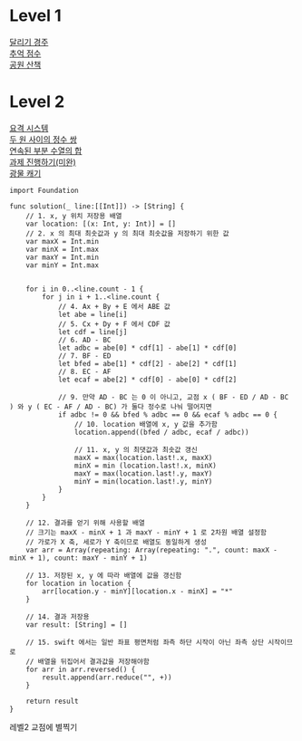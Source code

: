 # Level 1
[달리기 경주](https://github.com/ww5702/Coding_Test/tree/main/%ED%94%84%EB%A1%9C%EA%B7%B8%EB%9E%98%EB%A8%B8%EC%8A%A4/Level%201/%EB%8B%AC%EB%A6%AC%EA%B8%B0%20%EA%B2%BD%EC%A3%BC)   
[추억 점수](https://github.com/ww5702/Coding_Test/tree/main/%ED%94%84%EB%A1%9C%EA%B7%B8%EB%9E%98%EB%A8%B8%EC%8A%A4/Level%201/%EC%B6%94%EC%96%B5%20%EC%A0%90%EC%88%98)   
[공원 산책](https://github.com/ww5702/Coding_Test/tree/main/%ED%94%84%EB%A1%9C%EA%B7%B8%EB%9E%98%EB%A8%B8%EC%8A%A4/Level%201/%EA%B3%B5%EC%9B%90%20%EC%82%B0%EC%B1%85)   


# Level 2
[요격 시스템](https://github.com/ww5702/Coding_Test/tree/main/%ED%94%84%EB%A1%9C%EA%B7%B8%EB%9E%98%EB%A8%B8%EC%8A%A4/Level%202/%EC%9A%94%EA%B2%A9%EC%8B%9C%EC%8A%A4%ED%85%9C)   
[두 원 사이의 정수 쌍](https://github.com/ww5702/Coding_Test/tree/main/%ED%94%84%EB%A1%9C%EA%B7%B8%EB%9E%98%EB%A8%B8%EC%8A%A4/Level%202/%EB%91%90%20%EC%9B%90%20%EC%82%AC%EC%9D%B4%EC%9D%98%20%EC%8C%8D)   
[연속된 부분 수열의 합](https://github.com/ww5702/Coding_Test/tree/main/%ED%94%84%EB%A1%9C%EA%B7%B8%EB%9E%98%EB%A8%B8%EC%8A%A4/Level%202/%EC%97%B0%EC%86%8D%EB%90%9C%20%EB%B6%80%EB%B6%84%20%EC%88%98%EC%97%B4%EC%9D%98%20%ED%95%A9)   
[과제 진행하기(미완)](https://github.com/ww5702/Coding_Test/tree/main/%ED%94%84%EB%A1%9C%EA%B7%B8%EB%9E%98%EB%A8%B8%EC%8A%A4/Level%202/%EA%B3%BC%EC%A0%9C%20%EC%A7%84%ED%96%89%ED%95%98%EA%B8%B0)   
[광물 캐기](https://github.com/ww5702/Coding_Test/tree/main/%ED%94%84%EB%A1%9C%EA%B7%B8%EB%9E%98%EB%A8%B8%EC%8A%A4/Level%202/%EA%B4%91%EB%AC%BC%20%EC%BA%90%EA%B8%B0)   
   

```
import Foundation

func solution(_ line:[[Int]]) -> [String] {
    // 1. x, y 위치 저장용 배열
    var location: [(x: Int, y: Int)] = []
    // 2. x 의 최대 최솟값과 y 의 최대 최솟값을 저장하기 위한 값
    var maxX = Int.min
    var minX = Int.max
    var maxY = Int.min
    var minY = Int.max

    
    for i in 0..<line.count - 1 {
        for j in i + 1..<line.count {
            // 4. Ax + By + E 에서 ABE 값
            let abe = line[i]
            // 5. Cx + Dy + F 에서 CDF 값
            let cdf = line[j]
            // 6. AD - BC
            let adbc = abe[0] * cdf[1] - abe[1] * cdf[0]
            // 7. BF - ED
            let bfed = abe[1] * cdf[2] - abe[2] * cdf[1]
            // 8. EC - AF
            let ecaf = abe[2] * cdf[0] - abe[0] * cdf[2]

            // 9. 만약 AD - BC 는 0 이 아니고, 교점 x ( BF - ED / AD - BC ) 와 y ( EC - AF / AD - BC) 가 둘다 정수로 나눠 떨어지면
            if adbc != 0 && bfed % adbc == 0 && ecaf % adbc == 0 {
                // 10. location 배열에 x, y 값을 추가함
                location.append((bfed / adbc, ecaf / adbc))

                // 11. x, y 의 최댓값과 최솟값 갱신
                maxX = max(location.last!.x, maxX)
                minX = min (location.last!.x, minX)
                maxY = max(location.last!.y, maxY)
                minY = min(location.last!.y, minY)
            }
        }
    }
    
    // 12. 결과를 얻기 위해 사용할 배열
    // 크기는 maxX - minX + 1 과 maxY - minY + 1 로 2차원 배열 설정함
    // 가로가 X 축, 세로가 Y 축이므로 배열도 동일하게 생성
    var arr = Array(repeating: Array(repeating: ".", count: maxX - minX + 1), count: maxY - minY + 1)

    // 13. 저장된 x, y 에 따라 배열에 값을 갱신함
    for location in location {
        arr[location.y - minY][location.x - minX] = "*"
    }

    // 14. 결과 저장용
    var result: [String] = []

    // 15. swift 에서는 일반 좌표 평면처럼 좌측 하단 시작이 아닌 좌측 상단 시작이므로
    // 배열을 뒤집어서 결과값을 저장해야함
    for arr in arr.reversed() {
        result.append(arr.reduce("", +))
    }

    return result
}
```
레벨2 교점에 별찍기   
